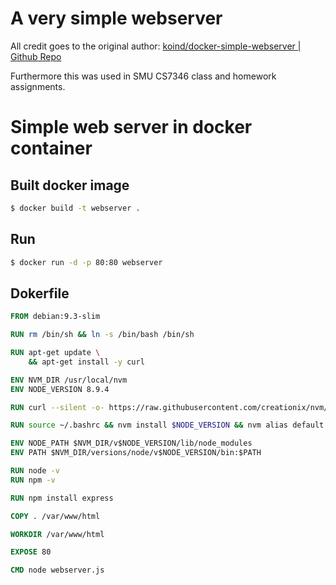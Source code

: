 # A very simple webserver

All credit goes to the original author:
[koind/docker-simple-webserver | Github Repo](https://github.com/koind/docker-simple-webserver)

Furthermore this was used in SMU CS7346 class and homework assignments. 

# Simple web server in docker container

## Built docker image
```sh
$ docker build -t webserver .
```

## Run
```sh
$ docker run -d -p 80:80 webserver
```

## Dokerfile

```dockerfile
FROM debian:9.3-slim

RUN rm /bin/sh && ln -s /bin/bash /bin/sh

RUN apt-get update \
    && apt-get install -y curl

ENV NVM_DIR /usr/local/nvm
ENV NODE_VERSION 8.9.4

RUN curl --silent -o- https://raw.githubusercontent.com/creationix/nvm/v0.31.2/install.sh | bash

RUN source ~/.bashrc && nvm install $NODE_VERSION && nvm alias default $NODE_VERSION && nvm use default

ENV NODE_PATH $NVM_DIR/v$NODE_VERSION/lib/node_modules
ENV PATH $NVM_DIR/versions/node/v$NODE_VERSION/bin:$PATH

RUN node -v
RUN npm -v

RUN npm install express

COPY . /var/www/html

WORKDIR /var/www/html

EXPOSE 80

CMD node webserver.js
```

 